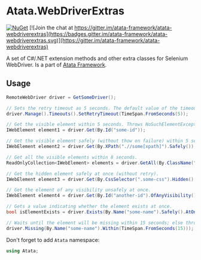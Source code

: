 # Atata.WebDriverExtras

[![NuGet](http://img.shields.io/nuget/v/Atata.WebDriverExtras.svg?style=flat)](https://www.nuget.org/packages/Atata.WebDriverExtras/)
[![Join the chat at https://gitter.im/atata-framework/atata-webdriverextras](https://badges.gitter.im/atata-framework/atata-webdriverextras.svg)](https://gitter.im/atata-framework/atata-webdriverextras)

A set of C#/.NET extension methods and other extra classes for Selenium WebDriver. Is a part of [Atata Framework](https://github.com/atata-framework/atata).

## Usage

```C#
RemoteWebDriver driver = GetSomeDriver();

// Sets the retry timeout as 5 seconds. The default value of the timeout is 10 seconds.
driver.Manage().Timeouts().SetRetryTimeout(TimeSpan.FromSeconds(5));

// Get the visible element within 5 seconds. Throws NoSuchElementException if the element is not found.
IWebElement element1 = driver.Get(By.Id("some-id"));

// Get the visible element safely (without thow on failure) within 5 seconds. Returns null if the element is not found.
IWebElement element2 = driver.Get(By.XPath(".//some[xpath]").Safely());

// Get all the visible elements within 8 seconds.
ReadOnlyCollection<IWebElement> elements = driver.GetAll(By.ClassName("some-class").Within(TimeSpan.FromSeconds(8)));

// Get the hidden element safely at once (without retry).
IWebElement element3 = driver.Get(By.CssSelector(".some-css").Hidden().Safely().AtOnce());

// Get the element of any visibility unsafely at once.
IWebElement element4 = driver.Get(By.Id("another-id").OfAnyVisibility().AtOnce());

// Gets a value indicating whether the element exists at once.
bool isElementExists = driver.Exists(By.Name("some-name").Safely().AtOnce());

// Waits until the element will be missing within 15 seconds; else throws NotMissingElementException.
driver.Missing(By.Name("some-name").Within(TimeSpan.FromSeconds(15)));
```

Don't forget to add `Atata` namespace:

```C#
using Atata;
```